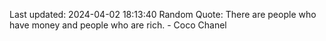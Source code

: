 Last updated: 2024-04-02 18:13:40
Random Quote: There are people who have money and people who are rich. - Coco Chanel